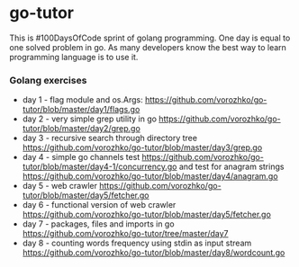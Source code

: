 # go-tutor
This is #100DaysOfCode sprint of golang programming. One day is equal to one solved problem in go.
As many developers know the best way to learn programming language is to use it.

### Golang exercises ###
 - day 1 - flag module and os.Args: https://github.com/vorozhko/go-tutor/blob/master/day1/flags.go
 - day 2 - very simple grep utility in go https://github.com/vorozhko/go-tutor/blob/master/day2/grep.go
 - day 3 - recursive search through directory tree https://github.com/vorozhko/go-tutor/blob/master/day3/grep.go
 - day 4 - simple go channels test https://github.com/vorozhko/go-tutor/blob/master/day4-1/concurrency.go and  test for anagram strings https://github.com/vorozhko/go-tutor/blob/master/day4/anagram.go
 - day 5 - web crawler https://github.com/vorozhko/go-tutor/blob/master/day5/fetcher.go
 - day 6 - functional version of web crawler https://github.com/vorozhko/go-tutor/blob/master/day5/fetcher.go
 - day 7 - packages, files and imports in go https://github.com/vorozhko/go-tutor/tree/master/day7
 - day 8 - counting words frequency using stdin as input stream https://github.com/vorozhko/go-tutor/blob/master/day8/wordcount.go
